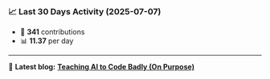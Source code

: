 <!--START_STATS-->
### 📈 Last 30 Days Activity (2025-07-07)  
- 🧮 **341** contributions  
- 📊 **11.37** per day
---
📝 **Latest blog:** [**Teaching AI to Code Badly (On Purpose)**](https://andriak.com/blog/badly-trained-ai)
<!--END_STATS-->
